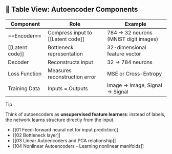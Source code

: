 ## 🔢 Table View: Autoencoder Components

| Component       | Role                              | Example                               |
| --------------- | --------------------------------- | ------------------------------------- |
| ==Encoder==     | Compress input to [[Latent code]] | 784 → 32 neurons (MNIST digit images) |
| [[Latent code]] | Bottleneck representation         | 32-dimensional feature vector         |
| Decoder         | Reconstructs input                | 32 → 784 neurons                      |
| Loss Function   | Measures reconstruction error     | MSE or Cross-Entropy                  |
| Training Data   | Inputs = Outputs                  | Image → Image, Signal → Signal        |
> [!TIP]  
> Think of autoencoders as **unsupervised feature learners**: instead of labels, the network learns structure directly from the input.

- [[01 Feed-forward neural net for input prediction]]
- [[02 Bottleneck layer]]
- [[03 Linear Autoencoders and PCA relationship]]
- [[04 Nonlinear Autoencoders - Learning nonlinear manifolds]]
